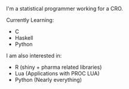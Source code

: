 I'm a statistical programmer working for a CRO.

Currently Learning:
 - C
 - Haskell
 - Python

I am also interested in:
 - R (shiny + pharma related libraries)
 - Lua (Applications with PROC LUA)
 - Python (Nearly everything)

